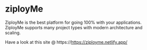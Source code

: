 # ziployMe
ZiployMe is the best platform for going 100% with your applications. ZiployMe supports many project types with modern architecture and scaling.

Have a look at this site @ https://https://ziployme.netlify.app/
